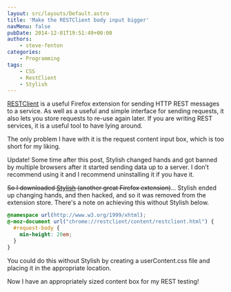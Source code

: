 ```yaml
---
layout: src/layouts/Default.astro
title: 'Make the RESTClient body input bigger'
navMenu: false
pubDate: 2014-12-01T19:51:49+00:00
authors:
    - steve-fenton
categories:
    - Programming
tags:
    - CSS
    - RestClient
    - Stylish
---
```


[RESTClient](https://addons.mozilla.org/en-US/firefox/addon/restclient/?src=stevefenton.co.uk) is a useful Firefox extension for sending HTTP REST messages to a service. As well as a useful and simple interface for sending requests, it also lets you store requests to re-use again later. If you are writing REST services, it is a useful tool to have lying around.

The only problem I have with it is the request content input box, which is too short for my liking.

Update! Some time after this post, Stylish changed hands and got banned by multiple browsers after it started sending data up to a server. I don’t recommend using it and I recommend uninstalling it if you have it.

<del>So I downloaded [Stylish](https://addons.mozilla.org/en-US/firefox/addon/stylish/?src=stevefenton.co.uk) (another great Firefox extension)</del>... Stylish ended up changing hands, and then hacked, and so it was removed from the extension store. There's a note on achieving this without Stylish below.

```css
@namespace url(http://www.w3.org/1999/xhtml);
@-moz-document url("chrome://restclient/content/restclient.html") {
  #request-body {
    min-height: 20em;
  }
}
```

You could do this without Stylish by creating a userContent.css file and placing it in the appropriate location.

Now I have an appropriately sized content box for my REST testing!
